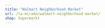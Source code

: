 ```yaml
---
title: "Walmart Neighborhood Market"
url: /la-mirada/walmart-neighborhood-market/
shop: Supermarkt
---
```

